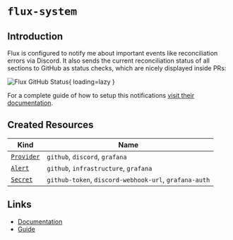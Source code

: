 # `flux-system`

## Introduction

Flux is configured to notify me about important events like reconciliation errors via Discord. It also sends the current reconciliation status of all sections to GitHub as status checks, which are nicely displayed inside PRs:

![Flux GitHub Status](/assets/flux-github-status.png){ loading=lazy }

For a complete guide of how to setup this notifications [visit their documentation](https://fluxcd.io/docs/guides/notifications/).

## Created Resources

| Kind                       | Name                                                  |
| -------------------------- | ----------------------------------------------------- |
| [`Provider`][ref-provider] | `github`, `discord`, `grafana`                        |
| [`Alert`][ref-alert]       | `github`, `infrastructure`, `grafana`                 |
| [`Secret`][ref-secret]     | `github-token`, `discord-webhook-url`, `grafana-auth` |

[ref-provider]: https://fluxcd.io/docs/components/notification/provider/
[ref-alert]: https://fluxcd.io/docs/components/notification/alert/
[ref-secret]: https://kubernetes.io/docs/reference/kubernetes-api/config-and-storage-resources/secret-v1/

## Links

- [Documentation](https://fluxcd.io/docs/)
- [Guide](https://fluxcd.io/docs/guides/notifications/)
